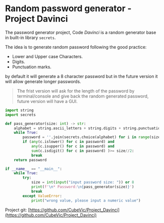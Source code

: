 # Random password generator - Project Davinci

The password generator project, Code *Davinci* is a random generator base in built-in library `secrets`.

The idea is to generate random password following the good practice:
* Lower and Upper case Characters.
* Digits.
* Punctuation marks.

 by default it will generate a 8 character password but in the future version it will allow generate longer passwords.

> The frist version will ask for the length of the password by terminal/console and give back the random generated password, future version will have a GUI.
```python
import string
import secrets

def pass_generator(size: int) -> str:
	alphabet = string.ascii_letters + string.digits + string.punctuation
	while True:
		password = ''.join(secrets.choice(alphabet) for i in range(size))
		if (any(c.islower() for c in password) and
			any(c.isupper() for c in password) and
			sum(c.isdigit() for c in password) )>= size//2:
			break
	return password

if __name__ == "__main__":
	while True:
		try:
			size = int(input("input password size: ")) or 8
			print(f'\n* Password:\n{pass_generator(size)}')
			break
		except ValueError:
			print("wrong value, please input a numeric value")

```

Project git: [https://github.com/CubeVic/Project_Davinci](https://github.com/CubeVic/Project_Davinci)

